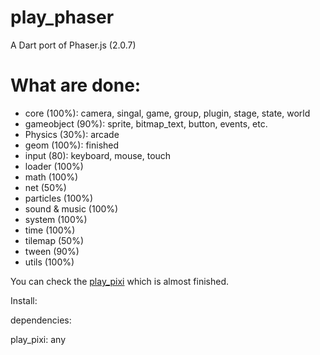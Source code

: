play_phaser
=========
A Dart port of Phaser.js (2.0.7)


What are done:
=========
* core (100%): camera, singal, game, group, plugin, stage, state, world
* gameobject (90%): sprite, bitmap_text, button, events, etc.
* Physics (30%): arcade
* geom (100%): finished
* input (80): keyboard, mouse, touch
* loader (100%)
* math (100%)
* net (50%)
* particles (100%)
* sound & music (100%)
* system (100%)
* time (100%)
* tilemap (50%)
* tween (90%)
* utils (100%)


You can check the [play_pixi][1] which is almost finished.

Install:

dependencies:

  play_pixi: any


[1]: https://github.com/playif/play_pixi